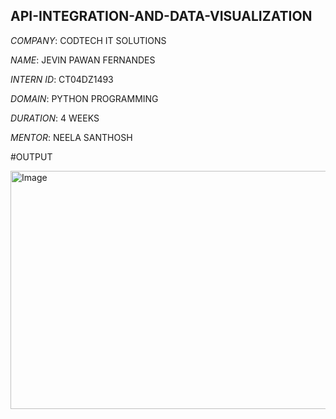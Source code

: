 ## API-INTEGRATION-AND-DATA-VISUALIZATION

*COMPANY*: CODTECH IT SOLUTIONS

*NAME*: JEVIN PAWAN FERNANDES

*INTERN ID*: CT04DZ1493

*DOMAIN*: PYTHON PROGRAMMING

*DURATION*: 4 WEEKS

*MENTOR*: NEELA SANTHOSH

#OUTPUT

<img width="614" height="381" alt="Image" src="https://github.com/user-attachments/assets/2f6b99db-dd11-436e-ab22-56af619e646b" />
